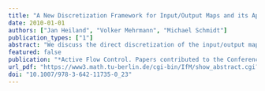 ```yaml
---
title: "A New Discretization Framework for Input/Output Maps and its Application to Flow Control"
date: 2010-01-01
authors: ["Jan Heiland", "Volker Mehrmann", "Michael Schmidt"]
publication_types: ["1"]
abstract: "We discuss the direct discretization of the input/output map of linear time-invariant systems with distributed inputs and outputs. At first, the input and output signals are discretized in space and time, resulting in a matrix representation of an approximated input/output map. Then the system dynamics is approximated, in order to calculate the matrix representation numerically. The discretization framework, corresponding error estimates, a SVD-based system reduction method and a numerical application in optimal flow control are presented."
featured: false
publication: "*Active Flow Control. Papers contributed to the Conference \"Active Flow Control II 2010\", Berlin, Germany, May 26 to 28, 2010*"
url_pdf: "https://www3.math.tu-berlin.de/cgi-bin/IfM/show_abstract.cgi?Report-29-2009.rdf.html"
doi: "10.1007/978-3-642-11735-0_23"
---
```


